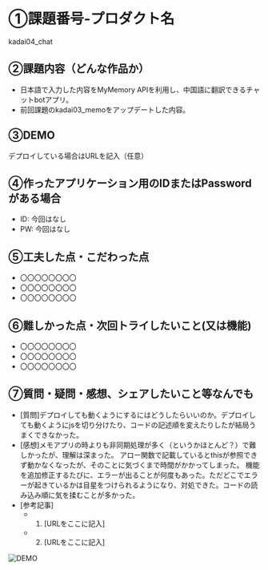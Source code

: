 # ①課題番号-プロダクト名

kadai04_chat

## ②課題内容（どんな作品か）

- 日本語で入力した内容をMyMemory APIを利用し、中国語に翻訳できるチャットbotアプリ。
- 前回課題のkadai03_memoをアップデートした内容。

## ③DEMO

デプロイしている場合はURLを記入（任意）

## ④作ったアプリケーション用のIDまたはPasswordがある場合

- ID: 今回はなし
- PW: 今回はなし

## ⑤工夫した点・こだわった点

- 〇〇〇〇〇〇〇〇
- 〇〇〇〇〇〇〇〇
- 〇〇〇〇〇〇〇〇

## ⑥難しかった点・次回トライしたいこと(又は機能)

- 〇〇〇〇〇〇〇〇
- 〇〇〇〇〇〇〇〇
- 〇〇〇〇〇〇〇〇

## ⑦質問・疑問・感想、シェアしたいこと等なんでも

- [質問]デプロイしても動くようにするにはどうしたらいいのか。デプロイしても動くようにjsを切り分けたり、コードの記述順を変えたりしたが結局うまくできなかった。
- [感想]メモアプリの時よりも非同期処理が多く（というかほとんど？）で難しかったが、理解は深まった。
アロー関数で記載しているとthisが参照できず動かなくなったが、そのことに気づくまで時間がかかってしまった。
機能を追加修正するたびに、エラーが出ることが何度もあった。ただどこでエラーが起きているかは目星をつけられるようになり、対処できた。コードの読み込み順に気を揉むことが多かった。
- [参考記事]
  - 1. [URLをここに記入]
  - 2. [URLをここに記入]

![DEMO](https://github.com/723kb/kadai05/assets/168268533/121c85c5-4afb-4c72-9bf0-f5f4f0ba1459)

